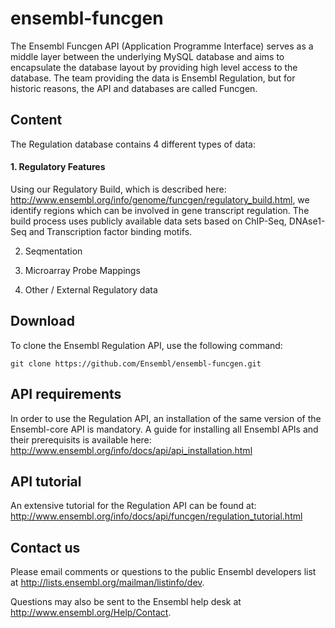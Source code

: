 # ensembl-funcgen
The Ensembl Funcgen API (Application Programme Interface) serves as a middle layer between the underlying MySQL database and aims to encapsulate the database layout by providing high level access to the database. The team providing the data is Ensembl Regulation, but for historic reasons, the API and databases are called Funcgen.

## Content
The Regulation database contains 4 different types of data:
#### 1. Regulatory Features
  Using our Regulatory Build, which is described here: http://www.ensembl.org/info/genome/funcgen/regulatory_build.html, we identify regions which can be involved in gene transcript regulation. The build process uses publicly available data sets based on ChIP-Seq, DNAse1-Seq and Transcription factor binding motifs.

2. Seqmentation

3. Microarray Probe Mappings

4. Other / External Regulatory data


## Download
To clone the Ensembl Regulation API, use the following command:

```
git clone https://github.com/Ensembl/ensembl-funcgen.git
```

## API requirements
In order to use the Regulation API, an installation of the same version of the Ensembl-core API is mandatory. A guide for installing all Ensembl APIs and their prerequisits is available here:
http://www.ensembl.org/info/docs/api/api_installation.html

## API tutorial
An extensive tutorial for the Regulation API can be found at:
http://www.ensembl.org/info/docs/api/funcgen/regulation_tutorial.html


## Contact us
Please email comments or questions to the public Ensembl developers list at 
<http://lists.ensembl.org/mailman/listinfo/dev>.

Questions may also be sent to the Ensembl help desk at
<http://www.ensembl.org/Help/Contact>.
